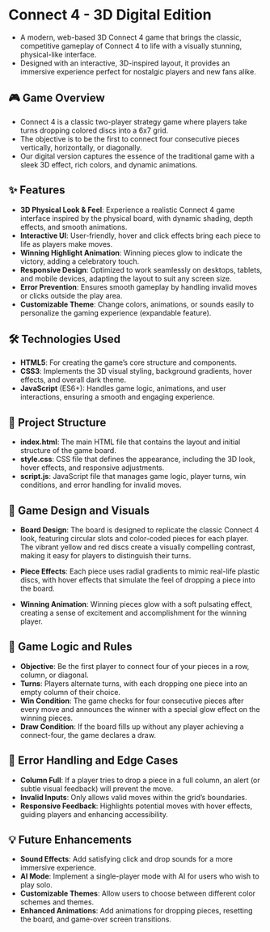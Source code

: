 # Connect 4 - 3D Digital Edition
- A modern, web-based 3D Connect 4 game that brings the classic, competitive gameplay of Connect 4 to life with a visually stunning, physical-like interface.
- Designed with an interactive, 3D-inspired layout, it provides an immersive experience perfect for nostalgic players and new fans alike.

## 🎮 Game Overview
- Connect 4 is a classic two-player strategy game where players take turns dropping colored discs into a 6x7 grid.
- The objective is to be the first to connect four consecutive pieces vertically, horizontally, or diagonally.
- Our digital version captures the essence of the traditional game with a sleek 3D effect, rich colors, and dynamic animations.

## ✨ Features
- **3D Physical Look & Feel**: Experience a realistic Connect 4 game interface inspired by the physical board, with dynamic shading, depth effects, and smooth animations.
- **Interactive UI**: User-friendly, hover and click effects bring each piece to life as players make moves.
- **Winning Highlight Animation**: Winning pieces glow to indicate the victory, adding a celebratory touch.
- **Responsive Design**: Optimized to work seamlessly on desktops, tablets, and mobile devices, adapting the layout to suit any screen size.
- **Error Prevention**: Ensures smooth gameplay by handling invalid moves or clicks outside the play area.
- **Customizable Theme**: Change colors, animations, or sounds easily to personalize the gaming experience (expandable feature).
  
## 🛠️ Technologies Used
- **HTML5**: For creating the game’s core structure and components.
- **CSS3**: Implements the 3D visual styling, background gradients, hover effects, and overall dark theme.
- **JavaScript** (ES6+): Handles game logic, animations, and user interactions, ensuring a smooth and engaging experience.
  
## 📁 Project Structure
- **index.html**: The main HTML file that contains the layout and initial structure of the game board.
- **style.css**: CSS file that defines the appearance, including the 3D look, hover effects, and responsive adjustments.
- **script.js**: JavaScript file that manages game logic, player turns, win conditions, and error handling for invalid moves.

## 🎨 Game Design and Visuals
- **Board Design**: 
The board is designed to replicate the classic Connect 4 look, featuring circular slots and color-coded pieces for each player. The vibrant yellow and red discs create a visually compelling contrast, making it easy for players to distinguish their turns.

- **Piece Effects**: 
Each piece uses radial gradients to mimic real-life plastic discs, with hover effects that simulate the feel of dropping a piece into the board.

- **Winning Animation**: 
Winning pieces glow with a soft pulsating effect, creating a sense of excitement and accomplishment for the winning player.

## 📜 Game Logic and Rules
- **Objective**: Be the first player to connect four of your pieces in a row, column, or diagonal.
- **Turns**: Players alternate turns, with each dropping one piece into an empty column of their choice.
- **Win Condition**: The game checks for four consecutive pieces after every move and announces the winner with a special glow effect on the winning pieces.
- **Draw Condition**: If the board fills up without any player achieving a connect-four, the game declares a draw.
  
## 🤖 Error Handling and Edge Cases
- **Column Full**: If a player tries to drop a piece in a full column, an alert (or subtle visual feedback) will prevent the move.
- **Invalid Inputs**: Only allows valid moves within the grid’s boundaries.
- **Responsive Feedback**: Highlights potential moves with hover effects, guiding players and enhancing accessibility.
  
## 💡 Future Enhancements
- **Sound Effects**: Add satisfying click and drop sounds for a more immersive experience.
- **AI Mode**: Implement a single-player mode with AI for users who wish to play solo.
- **Customizable Themes**: Allow users to choose between different color schemes and themes.
- **Enhanced Animations**: Add animations for dropping pieces, resetting the board, and game-over screen transitions.
